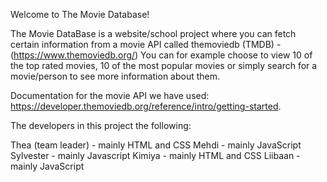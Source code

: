 Welcome to The Movie Database!

The Movie DataBase is a website/school project where you can
fetch certain information from a movie API called themoviedb (TMDB) -
(https://www.themoviedb.org/) 
You can for example choose to view 10 of the top rated movies,
10 of the most popular movies or simply search for a movie/person to 
see more information about them.

Documentation for the movie API we have used: 
https://developer.themoviedb.org/reference/intro/getting-started.

The developers in this project the following:

Thea (team leader) - mainly HTML and CSS
Mehdi - mainly JavaScript
Sylvester - mainly Javascript
Kimiya - mainly HTML and CSS
Liibaan - mainly JavaScript
